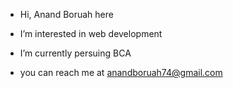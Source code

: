 -  Hi, Anand Boruah here
-  I’m interested in web development
-  I’m currently persuing BCA 

-  you can reach me at anandboruah74@gmail.com


<!---
Anandboruah04/Anandboruah04 is a ✨ special ✨ repository because its `README.md` (this file) appears on your GitHub profile.
You can click the Preview link to take a look at your changes.
--->
